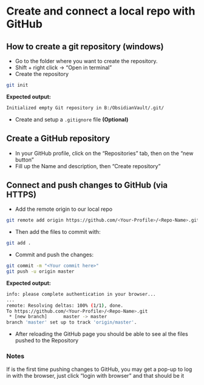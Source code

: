 # Create and connect a local repo with GitHub
## How to create a git repository (windows)

- Go to the folder where you want to create the repository.
- Shift + right click → “Open in terminal”
- Create the repository
```bash
git init
```

**Expected output:**
```bash
Initialized empty Git repository in B:/ObsidianVault/.git/
```

- Create and setup a `.gitignore` file **(Optional)**

## Create a GitHub repository

- In your GitHub profile, click on the “Repositories” tab, then on the “new button”
- Fill up the Name and description, then “Create repository”

## Connect and push changes to GitHub (via HTTPS)

- Add the remote origin to our local repo
```bash
git remote add origin https://github.com/<Your-Profile>/<Repo-Name>.git
```
- Then add the files to commit with:
```bash
git add .
```
- Commit and push the changes:
```bash
git commit -m "<Your commit here>"
git push -u origin master
```

**Expected output:**
```bash
info: please complete authentication in your browser...
...
remote: Resolving deltas: 100% (1/1), done.
To https://github.com/<Your-Profile>/<Repo-Name>.git
 * [new branch]      master -> master
branch 'master' set up to track 'origin/master'.
```

- After reloading the GitHub page you should be able to see al the files pushed to the Repository
### Notes
If is the first time pushing changes to GitHub, you may get a pop-up to log in with the browser, just click “login with browser” and that should be it